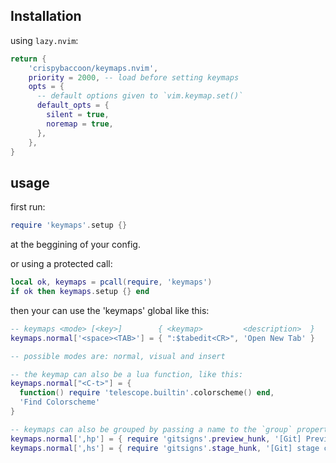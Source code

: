 ## Installation

using `lazy.nvim`:
```lua
return {
    'crispybaccoon/keymaps.nvim',
    priority = 2000, -- load before setting keymaps
    opts = {
      -- default options given to `vim.keymap.set()`
      default_opts = {
        silent = true,
        noremap = true,
      },
    },
}
```

## usage

first run:

```lua
require 'keymaps'.setup {}
```

at the beggining of your config.

or using a protected call:

```lua
local ok, keymaps = pcall(require, 'keymaps')
if ok then keymaps.setup {} end
```

then your can use the 'keymaps' global like this:

```lua
-- keymaps <mode> [<key>]        { <keymap>         <description>  }
keymaps.normal['<space><TAB>'] = { ":$tabedit<CR>", 'Open New Tab' }

-- possible modes are: normal, visual and insert

-- the keymap can also be a lua function, like this:
keymaps.normal["<C-t>"] = {
  function() require 'telescope.builtin'.colorscheme() end,
  'Find Colorscheme'
}

-- keymaps can also be grouped by passing a name to the `group` property:
keymaps.normal[',hp'] = { require 'gitsigns'.preview_hunk, '[Git] Preview Hunk', group = 'Git' }
keymaps.normal[',hs'] = { require 'gitsigns'.stage_hunk, '[Git] stage current hunk', group = 'Git' }
```
